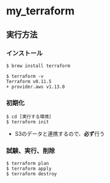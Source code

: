 # my_terraform

## 実行方法

### インストール

```
$ brew install terraform

$ terraform -v
Terraform v0.11.5
+ provider.aws v1.13.0
```

### 初期化
```
$ cd [実行する環境]
$ terraform init
```
* S3のデータと連携するので、**必ず**行う


### 試験、実行、削除
```
$ terraform plan
$ terraform apply
$ terraform destroy
```

